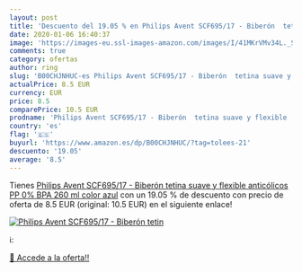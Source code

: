 ```yaml
---
layout: post
title: 'Descuento del 19.05 % en Philips Avent SCF695/17 - Biberón  tetin'
date: 2020-01-06 16:40:37
image: 'https://images-eu.ssl-images-amazon.com/images/I/41MKrVMv34L._SL200_.jpg'
comments: true
category: ofertas
author: ring
slug: 'B00CHJNHUC-es Philips Avent SCF695/17 - Biberón  tetina suave y flexible  anticólicos  PP 0% BPA  260 ml  color azul'
actualPrice: 8.5 EUR
currency: EUR
price: 8.5
comparePrice: 10.5 EUR
prodname: 'Philips Avent SCF695/17 - Biberón  tetina suave y flexible  anticólicos  PP 0% BPA  260 ml  color azul'
country: 'es'
flag: '🇪🇸'
buyurl: 'https://www.amazon.es/dp/B00CHJNHUC/?tag=tolees-21'
descuento: '19.05'
average: '8.5'
---
```


Tienes [Philips Avent SCF695/17 - Biberón  tetina suave y flexible  anticólicos  PP 0% BPA  260 ml  color azul](https://www.amazon.es/dp/B00CHJNHUC/?tag=tolees-21) con un 19.05 % de descuento con precio de oferta de 8.5 EUR (original: 10.5 EUR) en el siguiente enlace!

[![Philips Avent SCF695/17 - Biberón  tetin](https://images-eu.ssl-images-amazon.com/images/I/41MKrVMv34L._SL200_.jpg)](https://www.amazon.es/dp/B00CHJNHUC/?tag=tolees-21)

ℹ️:


[🛒 Accede a la oferta!!](https://www.amazon.es/dp/B00CHJNHUC/?tag=tolees-21)
